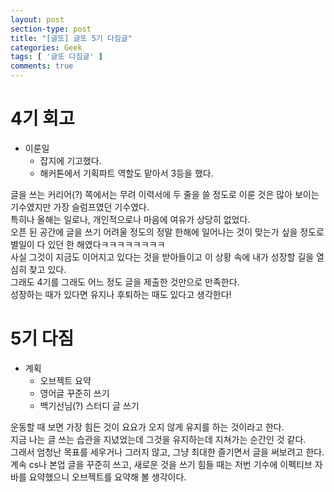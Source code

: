 ```yaml
---
layout: post
section-type: post
title: "[글또] 글또 5기 다짐글"
categories: Geek
tags: [ '글또 다짐글' ]
comments: true
---
```



# 4기 회고
- 이룬일
  - 잡지에 기고했다.
  - 해커톤에서 기획파트 역할도 맡아서 3등을 했다.


글을 쓰는 커리어(?) 쪽에서는 무려 이력서에 두 줄을 쓸 정도로 이룬 것은 많아 보이는 기수였지만 가장 슬럼프였던 기수였다.  
특히나 올해는 일로나, 개인적으로나 마음에 여유가 상당히 없었다.  
오픈 된 공간에 글을 쓰기 어려울 정도의 정말 한해에 일어나는 것이 맞는가 싶을 정도로 별일이 다 있던 한 해였다ㅋㅋㅋㅋㅋㅋㅋㅋ  
사실 그것이 지금도 이어지고 있다는 것을 받아들이고 이 상황 속에 내가 성장할 길을 열심히 찾고 있다.  
그래도 4기를 그래도 어느 정도 글을 제출한 것만으로 만족한다.  
성장하는 때가 있다면 유지나 후퇴하는 때도 있다고 생각한다!




# 5기 다짐
- 계획
  - 오브젝트 요약
  - 영어글 꾸준히 쓰기
  - 백기선님(?) 스터디 글 쓰기


운동할 때 보면 가장 힘든 것이 요요가 오지 않게 유지를 하는 것이라고 한다.  
지금 나는 글 쓰는 습관을 지녔었는데 그것을 유지하는데 지쳐가는 순간인 것 같다.  
그래서 엄청난 목표를 세우거나 그러지 않고, 그냥 최대한 즐기면서 글을 써보려고 한다.  
계속 cs나 본업 글을 꾸준히 쓰고, 새로운 것을 쓰기 힘들 때는 저번 기수에 이펙티브 자바를 요약했으니 오브젝트를 요약해 볼 생각이다.
